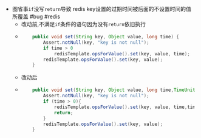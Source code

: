 - 图省事`if`没写`return`导致 redis key设置的过期时间被后面的不设置时间的值所覆盖 #bug #redis
	- 改动前,不满足`if`条件的语句因为没有`return`依旧执行
	- ``` java
	      public void set(String key, Object value, long time) {
	          Assert.notNull(key, "key is not null");
	          if time > 0
	              redisTemplate.opsForValue().set(key, value, time);
	          redisTemplate.opsForValue().set(key, value);
	      }
	  
	  ```
	- 改动后
	- ```java
	      public void set(String key, Object value, long time,TimeUnit timeUnit) {
	          Assert.notNull(key, "key is not null");
	          if (time > 0){
	              redisTemplate.opsForValue().set(key, value, time,timeUnit);
	              return;
	          }
	          redisTemplate.opsForValue().set(key, value);
	      }
	  ```